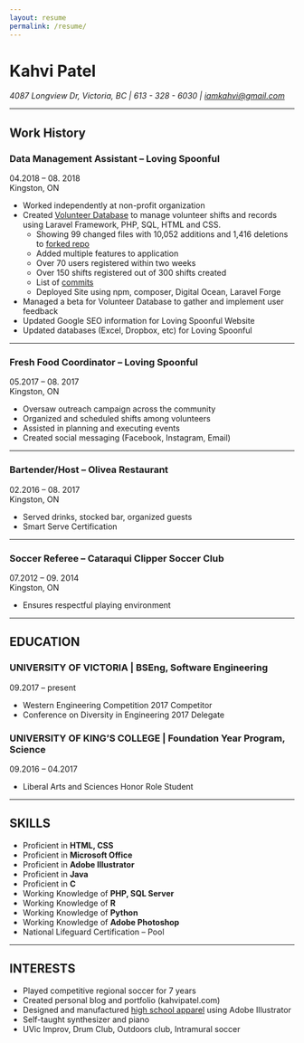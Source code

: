 ```yaml
---
layout: resume
permalink: /resume/
---
```


# Kahvi Patel
*4087 Longview Dr, Victoria, BC |  613 - 328 - 6030 | iamkahvi@gmail.com*

---

## Work History

### **Data Management Assistant** – Loving Spoonful
04.2018 – 08. 2018  
Kingston, ON  
- Worked independently at non-profit organization
- Created [Volunteer Database](/2018/09/Volunteer-Robot) to manage volunteer shifts and records using Laravel Framework, PHP, SQL, HTML and CSS.
  * Showing 99 changed files with 10,052 additions and 1,416 deletions to [forked repo](https://github.com/playasoft/volunteers)
  * Added multiple features to application
  * Over 70 users registered within two weeks
  * Over 150 shifts registered out of 300 shifts created
  * List of [commits](https://github.com/playasoft/volunteers/compare/master...iamkahvi:master)
  * Deployed Site using npm, composer, Digital Ocean, Laravel Forge
- Managed a beta for Volunteer Database to gather and implement user feedback
- Updated Google SEO information for Loving Spoonful Website
- Updated databases (Excel, Dropbox, etc) for Loving Spoonful

---

### **Fresh Food Coordinator** – Loving Spoonful
05.2017 – 08. 2017  
Kingston, ON
- Oversaw outreach campaign across the community
- Organized and scheduled shifts among volunteers
- Assisted in planning and executing events
- Created social messaging (Facebook, Instagram, Email)

---

### **Bartender/Host** – Olivea Restaurant
02.2016 – 08. 2017  
Kingston, ON
- Served drinks, stocked bar, organized guests
-	Smart Serve Certification

---

### **Soccer Referee** – Cataraqui Clipper Soccer Club
07.2012 – 09. 2014  
Kingston, ON
-	Ensures respectful playing environment

<hr>

## EDUCATION

### UNIVERSITY OF VICTORIA | **BSEng, Software Engineering**
09.2017 – present  
- Western Engineering Competition 2017 Competitor
- Conference on Diversity in Engineering 2017 Delegate

### UNIVERSITY OF KING’S COLLEGE | **Foundation Year Program, Science**
09.2016 – 04.2017  

- Liberal Arts and Sciences Honor Role Student

<hr>

## SKILLS

- Proficient in **HTML, CSS**
- Proficient in **Microsoft Office**
- Proficient in **Adobe Illustrator**
- Proficient in **Java**
- Proficient in **C**	 
- Working Knowledge of **PHP, SQL Server**
- Working Knowledge of **R**
- Working Knowledge of **Python**
- Working Knowledge of **Adobe Photoshop**
- National Lifeguard Certification – Pool

<hr>

## INTERESTS

- Played competitive regional soccer for 7 years
- Created personal blog and portfolio (kahvipatel.com)
- Designed and manufactured [high school apparel](http://kahvipatel.com/portfolio.html#/view/ID15740) using Adobe Illustrator
- Self-taught synthesizer and piano
- UVic Improv, Drum Club, Outdoors club, Intramural soccer
